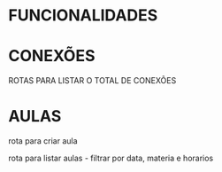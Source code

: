 # FUNCIONALIDADES

# CONEXÕES

ROTAS PARA LISTAR O TOTAL DE CONEXÕES

# AULAS

rota para criar aula

rota para listar aulas
    - filtrar por data, materia  e horarios

